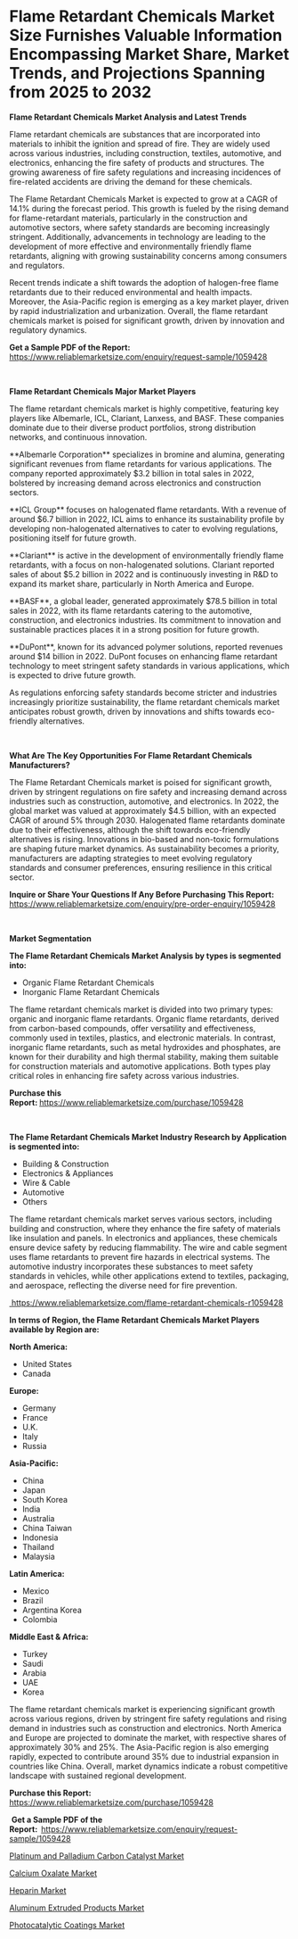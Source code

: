 <p><h1>Flame Retardant Chemicals Market Size Furnishes Valuable Information Encompassing Market Share, Market Trends, and Projections Spanning from 2025 to 2032</h1></p><p><strong>Flame Retardant Chemicals Market Analysis and Latest Trends</strong></p>
<p><p>Flame retardant chemicals are substances that are incorporated into materials to inhibit the ignition and spread of fire. They are widely used across various industries, including construction, textiles, automotive, and electronics, enhancing the fire safety of products and structures. The growing awareness of fire safety regulations and increasing incidences of fire-related accidents are driving the demand for these chemicals.</p><p>The Flame Retardant Chemicals Market is expected to grow at a CAGR of 14.1% during the forecast period. This growth is fueled by the rising demand for flame-retardant materials, particularly in the construction and automotive sectors, where safety standards are becoming increasingly stringent. Additionally, advancements in technology are leading to the development of more effective and environmentally friendly flame retardants, aligning with growing sustainability concerns among consumers and regulators.</p><p>Recent trends indicate a shift towards the adoption of halogen-free flame retardants due to their reduced environmental and health impacts. Moreover, the Asia-Pacific region is emerging as a key market player, driven by rapid industrialization and urbanization. Overall, the flame retardant chemicals market is poised for significant growth, driven by innovation and regulatory dynamics.</p></p>
<p><strong>Get a Sample PDF of the Report:&nbsp;</strong> <a href="https://www.reliablemarketsize.com/enquiry/request-sample/1059428?utm_campaign=1898&utm_medium=2&utm_source=Github&utm_content=ia&utm_term=02042025&utm_id=flame-retardant-chemicals">https://www.reliablemarketsize.com/enquiry/request-sample/1059428</a></p>
<p>&nbsp;</p>
<p><strong>Flame Retardant Chemicals Major Market Players</strong></p>
<p><p>The flame retardant chemicals market is highly competitive, featuring key players like Albemarle, ICL, Clariant, Lanxess, and BASF. These companies dominate due to their diverse product portfolios, strong distribution networks, and continuous innovation.</p><p>**Albemarle Corporation** specializes in bromine and alumina, generating significant revenues from flame retardants for various applications. The company reported approximately $3.2 billion in total sales in 2022, bolstered by increasing demand across electronics and construction sectors.</p><p>**ICL Group** focuses on halogenated flame retardants. With a revenue of around $6.7 billion in 2022, ICL aims to enhance its sustainability profile by developing non-halogenated alternatives to cater to evolving regulations, positioning itself for future growth.</p><p>**Clariant** is active in the development of environmentally friendly flame retardants, with a focus on non-halogenated solutions. Clariant reported sales of about $5.2 billion in 2022 and is continuously investing in R&D to expand its market share, particularly in North America and Europe.</p><p>**BASF**, a global leader, generated approximately $78.5 billion in total sales in 2022, with its flame retardants catering to the automotive, construction, and electronics industries. Its commitment to innovation and sustainable practices places it in a strong position for future growth.</p><p>**DuPont**, known for its advanced polymer solutions, reported revenues around $14 billion in 2022. DuPont focuses on enhancing flame retardant technology to meet stringent safety standards in various applications, which is expected to drive future growth.</p><p>As regulations enforcing safety standards become stricter and industries increasingly prioritize sustainability, the flame retardant chemicals market anticipates robust growth, driven by innovations and shifts towards eco-friendly alternatives.</p></p>
<p>&nbsp;</p>
<p><strong>What Are The Key Opportunities For Flame Retardant Chemicals Manufacturers?</strong></p>
<p><p>The Flame Retardant Chemicals market is poised for significant growth, driven by stringent regulations on fire safety and increasing demand across industries such as construction, automotive, and electronics. In 2022, the global market was valued at approximately $4.5 billion, with an expected CAGR of around 5% through 2030. Halogenated flame retardants dominate due to their effectiveness, although the shift towards eco-friendly alternatives is rising. Innovations in bio-based and non-toxic formulations are shaping future market dynamics. As sustainability becomes a priority, manufacturers are adapting strategies to meet evolving regulatory standards and consumer preferences, ensuring resilience in this critical sector.</p></p>
<p><strong>Inquire or Share Your Questions If Any Before Purchasing This Report:</strong> <a href="https://www.reliablemarketsize.com/enquiry/pre-order-enquiry/1059428?utm_campaign=1898&utm_medium=2&utm_source=Github&utm_content=ia&utm_term=02042025&utm_id=flame-retardant-chemicals">https://www.reliablemarketsize.com/enquiry/pre-order-enquiry/1059428</a></p>
<p>&nbsp;</p>
<p><strong>Market Segmentation</strong></p>
<p><strong>The Flame Retardant Chemicals Market Analysis by types is segmented into:</strong></p>
<p><ul><li>Organic Flame Retardant Chemicals</li><li>Inorganic Flame Retardant Chemicals</li></ul></p>
<p><p>The flame retardant chemicals market is divided into two primary types: organic and inorganic flame retardants. Organic flame retardants, derived from carbon-based compounds, offer versatility and effectiveness, commonly used in textiles, plastics, and electronic materials. In contrast, inorganic flame retardants, such as metal hydroxides and phosphates, are known for their durability and high thermal stability, making them suitable for construction materials and automotive applications. Both types play critical roles in enhancing fire safety across various industries.</p></p>
<p><strong>Purchase this Report:&nbsp;</strong><a href="https://www.reliablemarketsize.com/purchase/1059428?utm_campaign=1898&utm_medium=2&utm_source=Github&utm_content=ia&utm_term=02042025&utm_id=flame-retardant-chemicals">https://www.reliablemarketsize.com/purchase/1059428</a></p>
<p>&nbsp;</p>
<p><strong>The Flame Retardant Chemicals Market Industry Research by Application is segmented into:</strong></p>
<p><ul><li>Building & Construction</li><li>Electronics & Appliances</li><li>Wire & Cable</li><li>Automotive</li><li>Others</li></ul></p>
<p><p>The flame retardant chemicals market serves various sectors, including building and construction, where they enhance the fire safety of materials like insulation and panels. In electronics and appliances, these chemicals ensure device safety by reducing flammability. The wire and cable segment uses flame retardants to prevent fire hazards in electrical systems. The automotive industry incorporates these substances to meet safety standards in vehicles, while other applications extend to textiles, packaging, and aerospace, reflecting the diverse need for fire prevention.</p></p>
<p><a href="https://www.reliablemarketsize.com/flame-retardant-chemicals-r1059428?utm_campaign=1898&utm_medium=2&utm_source=Github&utm_content=ia&utm_term=02042025&utm_id=flame-retardant-chemicals">&nbsp;https://www.reliablemarketsize.com/flame-retardant-chemicals-r1059428</a></p>
<p><strong>In terms of Region, the Flame Retardant Chemicals Market Players available by Region are:</strong></p>
<p>
    <p> <strong> North America: </strong>
        <ul>
            <li>United States</li>
            <li>Canada</li>
        </ul>
        </p> 
    <p> <strong> Europe: </strong>
        <ul>
            <li>Germany</li>
            <li>France</li>
            <li>U.K.</li>
            <li>Italy</li>
            <li>Russia</li>
        </ul>
        </p> 
    <p> <strong> Asia-Pacific: </strong>
        <ul>
            <li>China</li>
            <li>Japan</li>
            <li>South Korea</li>
            <li>India</li>
            <li>Australia</li>
            <li>China Taiwan</li>
            <li>Indonesia</li>
            <li>Thailand</li>
            <li>Malaysia</li>
        </ul>
        </p> 
    <p> <strong> Latin America: </strong>
        <ul>
            <li>Mexico</li>
            <li>Brazil</li>
            <li>Argentina Korea</li>
            <li>Colombia</li>
        </ul>
        </p> 
    <p> <strong> Middle East & Africa: </strong>
        <ul>
            <li>Turkey</li>
            <li>Saudi</li>
            <li>Arabia</li>
            <li>UAE</li>
            <li>Korea</li>
        </ul>
    </p>
    </p>
<p><p>The flame retardant chemicals market is experiencing significant growth across various regions, driven by stringent fire safety regulations and rising demand in industries such as construction and electronics. North America and Europe are projected to dominate the market, with respective shares of approximately 30% and 25%. The Asia-Pacific region is also emerging rapidly, expected to contribute around 35% due to industrial expansion in countries like China. Overall, market dynamics indicate a robust competitive landscape with sustained regional development.</p></p>
<p><strong>Purchase this Report: </strong><a href="https://www.reliablemarketsize.com/purchase/1059428?utm_campaign=1898&utm_medium=2&utm_source=Github&utm_content=ia&utm_term=02042025&utm_id=flame-retardant-chemicals">https://www.reliablemarketsize.com/purchase/1059428</a></p>
<p>&nbsp;<strong>Get a Sample PDF of the Report:&nbsp;&nbsp;</strong><a href="https://www.reliablemarketsize.com/enquiry/request-sample/1059428?utm_campaign=1898&utm_medium=2&utm_source=Github&utm_content=ia&utm_term=02042025&utm_id=flame-retardant-chemicals">https://www.reliablemarketsize.com/enquiry/request-sample/1059428</a></p>
<p><strong></strong></p>
<p><p><a href="https://github.com/paulierasho/Market-Research-Report-List-1/blob/main/platinum-and-palladium-carbon-catalyst-market.md?utm_campaign=1898&utm_medium=2&utm_source=Github&utm_content=ia&utm_term=02042025&utm_id=flame-retardant-chemicals">Platinum and Palladium Carbon Catalyst Market</a></p><p><a href="https://github.com/duerknikko44/Market-Research-Report-List-1/blob/main/calcium-oxalate-market.md?utm_campaign=1898&utm_medium=2&utm_source=Github&utm_content=ia&utm_term=02042025&utm_id=flame-retardant-chemicals">Calcium Oxalate Market</a></p><p><a href="https://github.com/kreilkoffas4/Market-Research-Report-List-1/blob/main/heparin-market.md?utm_campaign=1898&utm_medium=2&utm_source=Github&utm_content=ia&utm_term=02042025&utm_id=flame-retardant-chemicals">Heparin Market</a></p><p><a href="https://github.com/rafiishibu00/Market-Research-Report-List-1/blob/main/aluminum-extruded-products-market.md?utm_campaign=1898&utm_medium=2&utm_source=Github&utm_content=ia&utm_term=02042025&utm_id=flame-retardant-chemicals">Aluminum Extruded Products Market</a></p><p><a href="https://github.com/poskaturovtl/Market-Research-Report-List-1/blob/main/photocatalytic-coatings-market.md?utm_campaign=1898&utm_medium=2&utm_source=Github&utm_content=ia&utm_term=02042025&utm_id=flame-retardant-chemicals">Photocatalytic Coatings Market</a></p></p>